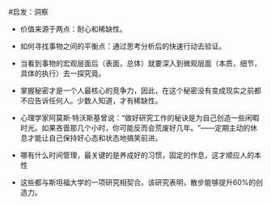 #启发：洞察
- 价值来源于两点：耐心和稀缺性。
- 如何寻找事物之间的平衡点：通过思考分析后的快速行动去验证。
- 当看到事物的宏观层面后（表面，总体）就要深入到微观层面（本质，细节，具体的执行）去一探究竟。
- 掌握秘密才是一个人最核心的竞争力，因此，在这个秘密没有变成现实之前都不应告诉任何人。少数人知道，才有稀缺性。
- 心理学家阿莫斯·特沃斯基曾说：​“做好研究工作的秘诀是为自己创造一些闲暇时光。如果吝啬那几个小时，你可能反而会荒废好几年。​”——定期主动的休息才能让自己保持好心态和状态地搞笑前进。

- 哪有什么时间管理，最关键的是养成好的习惯，固定的作息，这才顺应人的本性
- 这些都与斯坦福大学的一项研究相契合。该研究表明，散步能够提升60%的创造力。